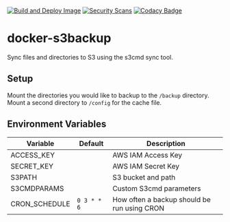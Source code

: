 [![Build and Deploy Image](https://github.com/tkhom3/docker-s3backup/actions/workflows/build-and-deploy.yml/badge.svg)](https://github.com/tkhom3/docker-s3backup/actions/workflows/build-and-deploy.yml)
[![Security Scans](https://github.com/tkhom3/docker-s3backup/actions/workflows/security-scans-pr.yml/badge.svg)](https://github.com/tkhom3/docker-s3backup/actions/workflows/security-scans-pr.yml)
[![Codacy Badge](https://app.codacy.com/project/badge/Grade/5ea01db5c81a4898815f0c57c4472b67)](https://www.codacy.com/gh/tkhom3/docker-s3backup/dashboard?utm_source=github.com&amp;utm_medium=referral&amp;utm_content=tkhom3/docker-s3backup&amp;utm_campaign=Badge_Grade)

# docker-s3backup

Sync files and directories to S3 using the s3cmd sync tool.

## Setup

Mount the directories you would like to backup to the `/backup` directory.
Mount a second directory to `/config` for the cache file.

## Environment Variables

| **Variable**  | **Default** | **Description**                             |
|---------------|-------------|---------------------------------------------|
| ACCESS_KEY    |             | AWS IAM Access Key                          |
| SECRET_KEY    |             | AWS IAM Secret Key                          |
| S3PATH        |             | S3 bucket and path                          |
| S3CMDPARAMS   |             | Custom S3cmd parameters                     |
| CRON_SCHEDULE | `0 3 * * 6` | How often a backup should be run using CRON |
